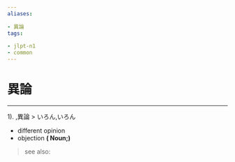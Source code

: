 ```yaml
---
aliases:
    
- 異論
tags:
    
- jlpt-n1
- common
---
```


# 異論
---
1).
,異論 > いろん,いろん

- different opinion
- objection
**( Noun;)**
> see also: 
            